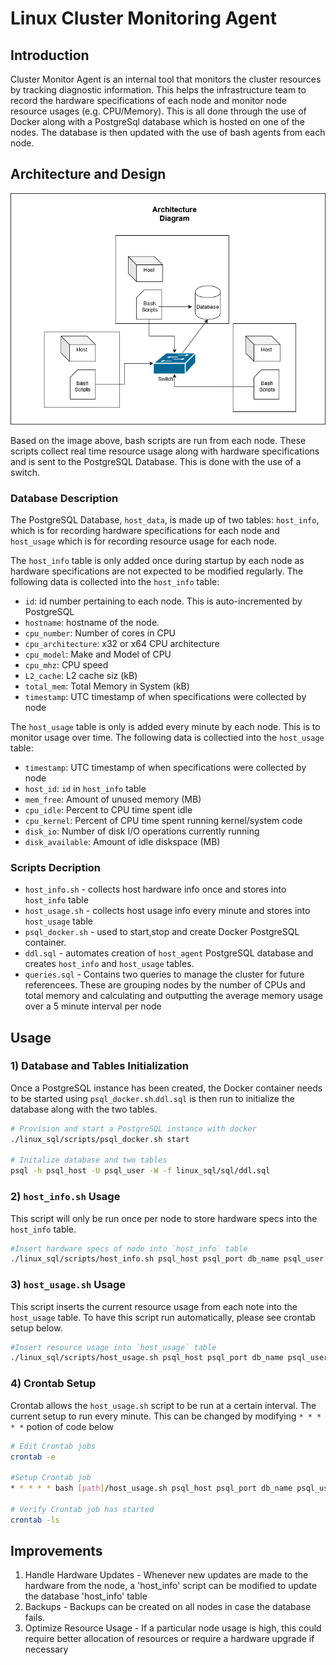# Linux Cluster Monitoring Agent

## Introduction

Cluster Monitor Agent is an internal tool that monitors the cluster resources by tracking diagnostic information. This helps the infrastructure team to record the hardware specifications of each node and monitor node resource usages (e.g. CPU/Memory). This is all done through the use of Docker along with a PostgreSql database which is hosted on one of the nodes. The database is then updated with the use of bash agents from each node.

## Architecture and Design
![](cluster_diagram.png)

Based on the image above, bash scripts are run from each node. These scripts collect real time resource usage along with hardware specifications and is sent to the PostgreSQL Database. This is done with the use of a switch.

### Database Description

The PostgreSQL Database, `host_data`, is made up of two tables: `host_info`, which is for recording hardware specifications for each node and `host_usage` which is for recording resource usage for each node.

The `host_info` table is only added once during startup by each node as hardware specifications are not expected to be modified regularly. The following data is collected into the `host_info` table:

* `id`: id number pertaining to each node. This is auto-incremented by PostgreSQL
* `hostname`: hostname of the node.
* `cpu_number`: Number of cores in CPU
* `cpu_architecture`: x32 or x64 CPU architecture
* `cpu_model`: Make and Model of CPU
* `cpu_mhz`: CPU speed
* `L2_cache`: L2 cache siz (kB)
* `total_mem`: Total Memory in System (kB)
* `timestamp`: UTC timestamp of when specifications were collected by node

The `host_usage` table is only is added every minute by each node. This is to monitor usage over time. The following data is collectied into the `host_usage` table:

* `timestamp`: UTC timestamp of when specifications were collected by node
* `host_id`: `id` in `host_info` table
* `mem_free`: Amount of unused memory (MB)
* `cpu_idle`: Percent to CPU time spent idle
* `cpu_kernel`: Percent of CPU time spent running kernel/system code
* `disk_io`: Number of disk I/O operations currently running  
* `disk_available`: Amount of idle diskspace (MB)

### Scripts Decription

* `host_info.sh` - collects host hardware info once and stores into `host_info` table
* `host_usage.sh` - collects host usage info every minute and stores into `host_usage` table
* `psql_docker.sh` - used to start,stop and create Docker PostgreSQL container.
* `ddl.sql` - automates creation of `host_agent` PostgreSQL database and creates `host_info` and `host_usage` tables.
* `queries.sql` - Contains two queries to manage the cluster for future referencees. These are grouping nodes by the number of CPUs and total memory and calculating and outputting the average memory usage over a 5 minute interval per node


## Usage
### 1) Database and Tables Initialization
Once a PostgreSQL instance has been created, the Docker container needs to be started using `psql_docker.sh`.`ddl.sql` is then run to initialize the database along with the two tables.
```bash
# Provision and start a PostgreSQL instance with docker
./linux_sql/scripts/psql_docker.sh start

# Initalize database and two tables
psql -h psql_host -U psql_user -W -f linux_sql/sql/ddl.sql
```
### 2) `host_info.sh` Usage
This script will only be run once per node to store hardware specs into the `host_info` table.
```bash
#Insert hardware specs of node into `host_info` table
./linux_sql/scripts/host_info.sh psql_host psql_port db_name psql_user psql_password
```
### 3) `host_usage.sh` Usage
This script inserts the current resource usage from each note into the `host_usage` table. To have this script run automatically, please see crontab setup below.
```bash
#Insert resource usage into `host_usage` table
./linux_sql/scripts/host_usage.sh psql_host psql_port db_name psql_user psql_password
```
### 4) Crontab Setup
Crontab allows the `host_usage.sh` script to be run at a certain interval. The current setup to run every minute. This can be changed by modifying `* * * * *` potion of code below

```bash
# Edit Crontab jobs
crontab -e

#Setup Crontab job
* * * * * bash [path]/host_usage.sh psql_host psql_port db_name psql_user psql_password > /tmp/host_usage.sh

# Verify Crontab job has started
crontab -ls
```

## Improvements


1) Handle Hardware Updates - Whenever new updates are made to the hardware from the node, a 'host_info' script can be modified to update the database 'host_info' table
3) Backups - Backups can be created on all nodes in case the database fails.
2) Optimize Resource Usage - If a particular node usage is high, this could require better allocation of resources or require a hardware upgrade if necessary
